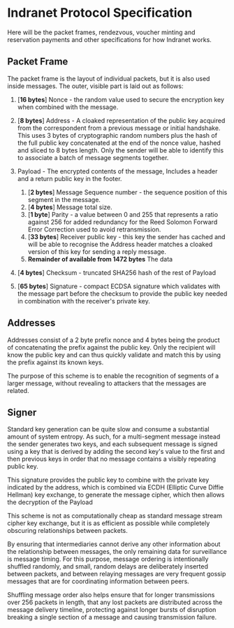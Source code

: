 # Indranet Protocol Specification

Here will be the packet frames, rendezvous, voucher minting and reservation
payments and other specifications for how Indranet works.

## Packet Frame

The packet frame is the layout of individual packets, but it is also used
inside messages. The outer, visible part is laid out as follows:

1. [**16 bytes**] Nonce - the random value used to secure the encryption key
   when combined with the message.
2. [**8 bytes**] Address - A cloaked representation of the public key acquired
   from the correspondent from a previous message or initial handshake. This 
   uses 3 bytes of cryptographic random numbers plus the hash of the full 
   public key concatenated at the end of the nonce value, hashed and sliced 
   to 8 bytes length. Only the sender will be able to identify this to 
   associate a batch of message segments together.
3. Payload - The encrypted contents of the message, Includes a header and a
   return public key in the footer.
	1. [**2 bytes**] Message Sequence number - the sequence position of this
	   segment in the message.
	2. [**4 bytes**] Message total size.
	3. [**1 byte**] Parity - a value between 0 and 255 that represents a
	   ratio against 256 for added redundancy for the Reed Solomon
	   Forward Error Correction used to avoid retransmission.
	4. [**33 bytes**] Receiver public key - this key the sender has cached
	   and will be able to recognise the Address header matches a 
	   cloaked version of this key for sending a reply message.
	5. **Remainder of available from 1472 bytes**  The data

4. [**4 bytes**] Checksum - truncated SHA256 hash of the rest of Payload
5. [**65 bytes**] Signature - compact ECDSA signature which validates with the
   message part before the checksum to provide the public key needed in
   combination with the receiver's private key.

## Addresses

Addresses consist of a 2 byte prefix nonce and 4 bytes being the product of
concatenating the prefix against the public key. Only the recipient will
know the public key and can thus quickly validate and match this by using
the prefix against its known keys.

The purpose of this scheme is to enable the recognition of segments of a
larger message, without revealing to attackers that the messages are related.

## Signer

Standard key generation can be quite slow and consume a substantial amount
of system entropy. As such, for a multi-segment message instead the sender
generates two keys, and each subsequent message is signed using a key that
is derived by adding the second key's value to the first and then previous
keys in order that no message contains a visibly repeating public key.

This signature provides the public key to combine with the private key
indicated by the address, which is combined via ECDH (Elliptic Curve Diffie
Hellman) key exchange, to generate the message cipher, which then allows the
decryption of the Payload

This scheme is not as computationally cheap as standard message stream
cipher key exchange, but it is as efficient as possible while completely
obscuring relationships between packets.

By ensuring that intermediaries cannot derive any other information about
the relationship between messages, the only remaining data for surveillance
is message timing. For this purpose, message ordering is intentionally
shuffled randomly, and small, random delays are deliberately inserted
between packets, and between relaying messages are very frequent gossip
messages that are for coordinating information between peers.

Shuffling message order also helps ensure that for longer transmissions over 256
packets in length, that any lost packets are distributed across the message
delivery timeline, protecting against longer bursts of disruption breaking a
single section of a message and causing transmission failure.
